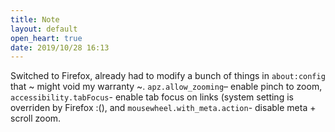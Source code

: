 ```yaml
---
title: Note
layout: default
open_heart: true
date: 2019/10/28 16:13
---
```


Switched to Firefox, already had to modify a bunch of things in `about:config` that ~ might void my warranty ~. `apz.allow_zooming`– enable pinch to zoom, `accessibility.tabFocus`- enable tab focus on links (system setting is overriden by Firefox :(), and `mousewheel.with_meta.action`- disable meta + scroll zoom.
